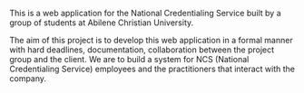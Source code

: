 This is a web application for the National Credentialing Service built by a group of students at Abilene Christian University.

The aim of this project is to develop this web application in a formal manner with hard deadlines, documentation, collaboration between the project group and the client. We are to build a system for NCS (National Credentialing Service) employees and the practitioners that interact with the company.
